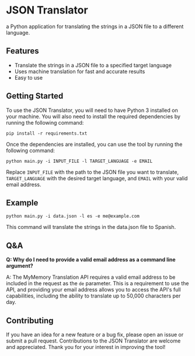 # JSON Translator
a Python application for translating the strings in a JSON file to a different language.

## Features
- Translate the strings in a JSON file to a specified target language
- Uses machine translation for fast and accurate results
- Easy to use

## Getting Started
To use the JSON Translator, you will need to have Python 3 installed on your machine. You will also need to install the required dependencies by running the following command:
```
pip install -r requirements.txt
```
Once the dependencies are installed, you can use the tool by running the following command:
```
python main.py -i INPUT_FILE -l TARGET_LANGUAGE -e EMAIL
```
Replace `INPUT_FILE` with the path to the JSON file you want to translate, `TARGET_LANGUAGE` with the desired target language, and `EMAIL` with your valid email address.

## Example
```
python main.py -i data.json -l es -e me@example.com
```
This command will translate the strings in the data.json file to Spanish.

## Q&A
**Q: Why do I need to provide a valid email address as a command line argument?**

A: The MyMemory Translation API requires a valid email address to be included in the request as the `de` parameter. This is a requirement to use the API, and providing your email address allows you to access the API's full capabilities, including the ability to translate up to 50,000 characters per day.

## Contributing
If you have an idea for a new feature or a bug fix, please open an issue or submit a pull request. Contributions to the JSON Translator are welcome and appreciated. Thank you for your interest in improving the tool!
